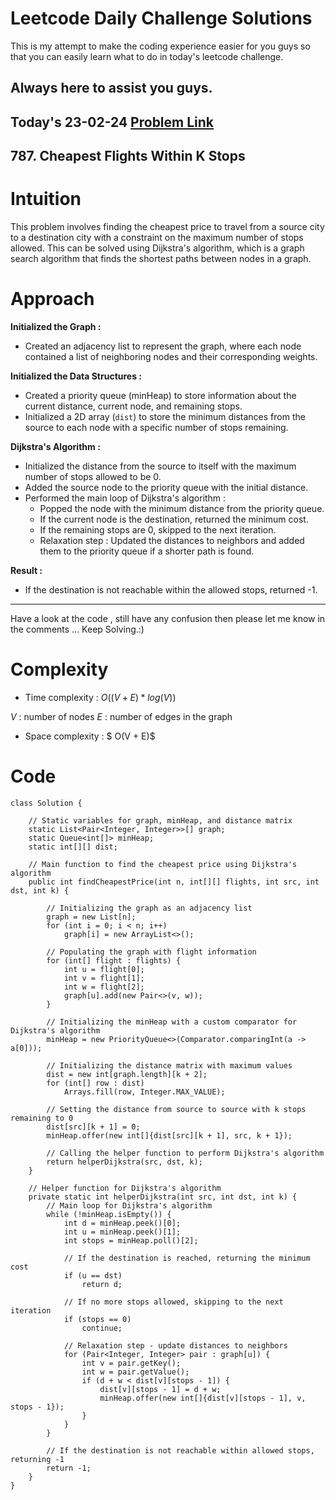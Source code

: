 # Leetcode Daily Challenge Solutions

This is my attempt to make the coding experience easier for you guys so that you can easily learn what to do in today's leetcode challenge.

## Always here to assist you guys.

## Today's 23-02-24 [Problem Link](https://leetcode.com/problems/cheapest-flights-within-k-stops/description/?envType=daily-question&envId=2024-02-23)
## 787. Cheapest Flights Within K Stops

# Intuition
<!-- Describe your first thoughts on how to solve this problem. -->
This problem involves finding the cheapest price to travel from a source city to a destination city with a constraint on the maximum number of stops allowed. This can be solved using Dijkstra's algorithm, which is a graph search algorithm that finds the shortest paths between nodes in a graph.

# Approach
<!-- Describe your approach to solving the problem. -->
**Initialized the Graph :**
   - Created an adjacency list to represent the graph, where each node contained a list of neighboring nodes and their corresponding weights.

**Initialized the Data Structures :**
   - Created a priority queue (minHeap) to store information about the current distance, current node, and remaining stops.
   - Initialized a 2D array (`dist`) to store the minimum distances from the source to each node with a specific number of stops remaining.

**Dijkstra's Algorithm :**
   - Initialized the distance from the source to itself with the maximum number of stops allowed to be 0.
   - Added the source node to the priority queue with the initial distance.
   - Performed the main loop of Dijkstra's algorithm :
     - Popped the node with the minimum distance from the priority queue.
     - If the current node is the destination, returned the minimum cost.
     - If the remaining stops are 0, skipped to the next iteration.
     - Relaxation step : Updated the distances to neighbors and added them to the priority queue if a shorter path is found.

**Result :**
   - If the destination is not reachable within the allowed stops, returned -1.

---
Have a look at the code , still have any confusion then please let me know in the comments ... Keep Solving.:)

# Complexity
- Time complexity : $O((V + E) * log(V))$
<!-- Add your time complexity here, e.g. $$O(n)$$ -->
$V$ : number of nodes
$E$ : number of edges in the graph

- Space complexity : $ O(V + E)$ 
<!-- Add your space complexity here, e.g. $$O(n)$$ -->

# Code
```
class Solution {

    // Static variables for graph, minHeap, and distance matrix
    static List<Pair<Integer, Integer>>[] graph;
    static Queue<int[]> minHeap;
    static int[][] dist;

    // Main function to find the cheapest price using Dijkstra's algorithm
    public int findCheapestPrice(int n, int[][] flights, int src, int dst, int k) {
        
        // Initializing the graph as an adjacency list
        graph = new List[n];
        for (int i = 0; i < n; i++)
            graph[i] = new ArrayList<>();

        // Populating the graph with flight information
        for (int[] flight : flights) {
            int u = flight[0];
            int v = flight[1];
            int w = flight[2];
            graph[u].add(new Pair<>(v, w));
        }

        // Initializing the minHeap with a custom comparator for Dijkstra's algorithm
        minHeap = new PriorityQueue<>(Comparator.comparingInt(a -> a[0]));

        // Initializing the distance matrix with maximum values
        dist = new int[graph.length][k + 2];
        for (int[] row : dist)
            Arrays.fill(row, Integer.MAX_VALUE);

        // Setting the distance from source to source with k stops remaining to 0
        dist[src][k + 1] = 0;
        minHeap.offer(new int[]{dist[src][k + 1], src, k + 1});

        // Calling the helper function to perform Dijkstra's algorithm
        return helperDijkstra(src, dst, k);
    }

    // Helper function for Dijkstra's algorithm
    private static int helperDijkstra(int src, int dst, int k) {
        // Main loop for Dijkstra's algorithm
        while (!minHeap.isEmpty()) {
            int d = minHeap.peek()[0];
            int u = minHeap.peek()[1];
            int stops = minHeap.poll()[2];

            // If the destination is reached, returning the minimum cost
            if (u == dst)
                return d;

            // If no more stops allowed, skipping to the next iteration
            if (stops == 0)
                continue;

            // Relaxation step - update distances to neighbors
            for (Pair<Integer, Integer> pair : graph[u]) {
                int v = pair.getKey();
                int w = pair.getValue();
                if (d + w < dist[v][stops - 1]) {
                    dist[v][stops - 1] = d + w;
                    minHeap.offer(new int[]{dist[v][stops - 1], v, stops - 1});
                }
            }
        }

        // If the destination is not reachable within allowed stops, returning -1
        return -1;
    }
}
```